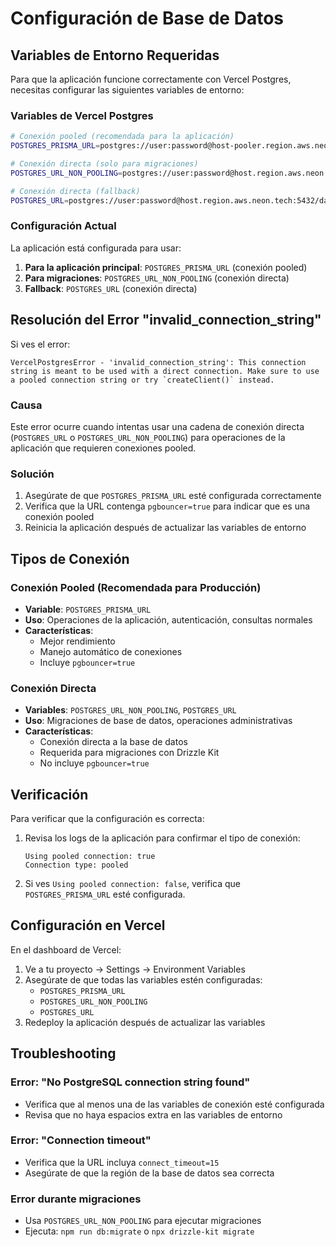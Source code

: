 # Configuración de Base de Datos

## Variables de Entorno Requeridas

Para que la aplicación funcione correctamente con Vercel Postgres, necesitas configurar las siguientes variables de entorno:

### Variables de Vercel Postgres

```bash
# Conexión pooled (recomendada para la aplicación)
POSTGRES_PRISMA_URL=postgres://user:password@host-pooler.region.aws.neon.tech:5432/database?sslmode=require&pgbouncer=true&connect_timeout=15

# Conexión directa (solo para migraciones)
POSTGRES_URL_NON_POOLING=postgres://user:password@host.region.aws.neon.tech:5432/database?sslmode=require

# Conexión directa (fallback)
POSTGRES_URL=postgres://user:password@host.region.aws.neon.tech:5432/database?sslmode=require
```

### Configuración Actual

La aplicación está configurada para usar:

1. **Para la aplicación principal**: `POSTGRES_PRISMA_URL` (conexión pooled)
2. **Para migraciones**: `POSTGRES_URL_NON_POOLING` (conexión directa)
3. **Fallback**: `POSTGRES_URL` (conexión directa)

## Resolución del Error "invalid_connection_string"

Si ves el error:

```
VercelPostgresError - 'invalid_connection_string': This connection string is meant to be used with a direct connection. Make sure to use a pooled connection string or try `createClient()` instead.
```

### Causa

Este error ocurre cuando intentas usar una cadena de conexión directa (`POSTGRES_URL` o `POSTGRES_URL_NON_POOLING`) para operaciones de la aplicación que requieren conexiones pooled.

### Solución

1. Asegúrate de que `POSTGRES_PRISMA_URL` esté configurada correctamente
2. Verifica que la URL contenga `pgbouncer=true` para indicar que es una conexión pooled
3. Reinicia la aplicación después de actualizar las variables de entorno

## Tipos de Conexión

### Conexión Pooled (Recomendada para Producción)

- **Variable**: `POSTGRES_PRISMA_URL`
- **Uso**: Operaciones de la aplicación, autenticación, consultas normales
- **Características**:
  - Mejor rendimiento
  - Manejo automático de conexiones
  - Incluye `pgbouncer=true`

### Conexión Directa

- **Variables**: `POSTGRES_URL_NON_POOLING`, `POSTGRES_URL`
- **Uso**: Migraciones de base de datos, operaciones administrativas
- **Características**:
  - Conexión directa a la base de datos
  - Requerida para migraciones con Drizzle Kit
  - No incluye `pgbouncer=true`

## Verificación

Para verificar que la configuración es correcta:

1. Revisa los logs de la aplicación para confirmar el tipo de conexión:

   ```
   Using pooled connection: true
   Connection type: pooled
   ```

2. Si ves `Using pooled connection: false`, verifica que `POSTGRES_PRISMA_URL` esté configurada.

## Configuración en Vercel

En el dashboard de Vercel:

1. Ve a tu proyecto → Settings → Environment Variables
2. Asegúrate de que todas las variables estén configuradas:
   - `POSTGRES_PRISMA_URL`
   - `POSTGRES_URL_NON_POOLING`
   - `POSTGRES_URL`
3. Redeploy la aplicación después de actualizar las variables

## Troubleshooting

### Error: "No PostgreSQL connection string found"

- Verifica que al menos una de las variables de conexión esté configurada
- Revisa que no haya espacios extra en las variables de entorno

### Error: "Connection timeout"

- Verifica que la URL incluya `connect_timeout=15`
- Asegúrate de que la región de la base de datos sea correcta

### Error durante migraciones

- Usa `POSTGRES_URL_NON_POOLING` para ejecutar migraciones
- Ejecuta: `npm run db:migrate` o `npx drizzle-kit migrate`
